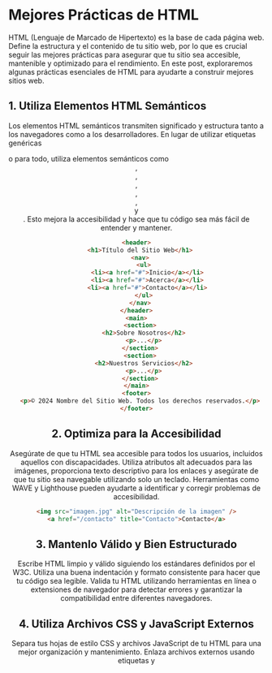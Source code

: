 # Mejores Prácticas de HTML

HTML (Lenguaje de Marcado de Hipertexto) es la base de cada página web. Define la estructura y el contenido de tu sitio web, por lo que es crucial seguir las mejores prácticas para asegurar que tu sitio sea accesible, mantenible y optimizado para el rendimiento. En este post, exploraremos algunas prácticas esenciales de HTML para ayudarte a construir mejores sitios web.

## 1. Utiliza Elementos HTML Semánticos

Los elementos HTML semánticos transmiten significado y estructura tanto a los navegadores como a los desarrolladores. En lugar de utilizar etiquetas genéricas <div> o <span> para todo, utiliza elementos semánticos como <header>, <nav>, <main>, <section>, <article>, <aside> y <footer>. Esto mejora la accesibilidad y hace que tu código sea más fácil de entender y mantener.

```html
<header>
  <h1>Título del Sitio Web</h1>
  <nav>
    <ul>
      <li><a href="#">Inicio</a></li>
      <li><a href="#">Acerca</a></li>
      <li><a href="#">Contacto</a></li>
    </ul>
  </nav>
</header>
<main>
  <section>
    <h2>Sobre Nosotros</h2>
    <p>...</p>
  </section>
  <section>
    <h2>Nuestros Servicios</h2>
    <p>...</p>
  </section>
</main>
<footer>
  <p>© 2024 Nombre del Sitio Web. Todos los derechos reservados.</p>
</footer>
```

## 2. Optimiza para la Accesibilidad

Asegúrate de que tu HTML sea accesible para todos los usuarios, incluidos aquellos con discapacidades. Utiliza atributos alt adecuados para las imágenes, proporciona texto descriptivo para los enlaces y asegúrate de que tu sitio sea navegable utilizando solo un teclado. Herramientas como WAVE y Lighthouse pueden ayudarte a identificar y corregir problemas de accesibilidad.

```html
<img src="imagen.jpg" alt="Descripción de la imagen" />
<a href="/contacto" title="Contacto">Contacto</a>
```

## 3. Mantenlo Válido y Bien Estructurado

Escribe HTML limpio y válido siguiendo los estándares definidos por el W3C. Utiliza una buena indentación y formato consistente para hacer que tu código sea legible. Valida tu HTML utilizando herramientas en línea o extensiones de navegador para detectar errores y garantizar la compatibilidad entre diferentes navegadores.

## 4. Utiliza Archivos CSS y JavaScript Externos

Separa tus hojas de estilo CSS y archivos JavaScript de tu HTML para una mejor organización y mantenimiento. Enlaza archivos externos usando etiquetas <link> y <script> para reducir los tiempos de carga de la página y facilitar el almacenamiento en caché.

```html
<link rel="stylesheet" href="estilos.css" />
<script src="script.js"></script>
```
